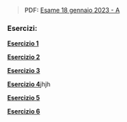 
> **PDF:** [Esame 18 gennaio 2023 - A](/Primo%20Anno/Progettazione%20di%20Sistemi%20Digitali/Esami/2023/2023-01-18-A-MZ.pdf)


### Esercizi:
[**Esercizio 1**](../../../../../../issues/49) 

[**Esercizio 2**](../../../../../../issues/65)

[**Esercizio 3**](../../../../../../issues/66)

[**Esercizio 4**](../../../../../../issues/67)jhjh

[**Esercizio 5**](../../../../../../issues/10)

[**Esercizio 6**](../../../../../../issues/67)
